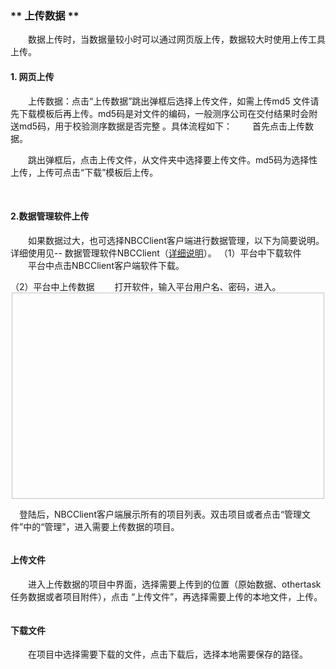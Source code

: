 ### ** 上传数据 ** 
　　数据上传时，当数据量较小时可以通过网页版上传，数据较大时使用上传工具上传。
#### **1. 网页上传**
　　上传数据：点击“上传数据”跳出弹框后选择上传文件，如需上传md5 文件请先下载模板后再上传。md5码是对文件的编码，一般测序公司在交付结果时会附送md5码，用于校验测序数据是否完整 。具体流程如下：
　　首先点击上传数据。
<div style="text-align:center"><img data-src="9.png" width="600px" ></img>
</div>
　　跳出弹框后，点击上传文件，从文件夹中选择要上传文件。md5码为选择性上传，上传可点击“下载”模板后上传。
<div style="text-align:center"><img data-src="11.png" width="450px" ></img></div>

&nbsp;
#### **2.数据管理软件上传**
　　如果数据过大，也可选择NBCClient客户端进行数据管理，以下为简要说明。详细使用见-- 数据管理软件NBCClient（[详细说明](filePage?path=001_帮助文档/04_数据管理软件.md)）。
（1）平台中下载软件
　　平台中点击NBCClient客户端软件下载。

<div style="text-align:center"><img data-src="1.png" width="600px"  ></img>
</div>

<div style="text-align:center">
<img data-src="2.png" width="500px"  ></img>
</div>
（2）平台中上传数据
　　打开软件，输入平台用户名、密码，进入。
<div style="text-align:center"><img data-src="6.png" width="500px" height="330px" ></img>
</div>

　登陆后，NBCClient客户端展示所有的项目列表。双击项目或者点击“管理文件”中的“管理”，进入需要上传数据的项目。

<div style="text-align:center"><img data-src="7.png" width="600px"" ></img>
</div>



#### **上传文件**
　　进入上传数据的项目中界面，选择需要上传到的位置（原始数据、othertask任务数据或者项目附件），点击 “上传文件”，再选择需要上传的本地文件，上传。　
<div style="text-align:center"><img data-src="14.png" width="500px" ></img>
</div>

<div style="text-align:center">
<img data-src="15.png" width="500px" ></img>
</div>

#### **下载文件**
　　在项目中选择需要下载的文件，点击下载后，选择本地需要保存的路径。
<div style="text-align:center"><img data-src="16.png" width="500px" ></img>
</div>

<div style="text-align:center">
<img data-src="17.png" width="500px" ></img>
</div>




